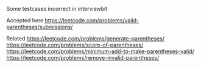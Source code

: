 Some testcases incorrect in interviewbit

Accepted here
https://leetcode.com/problems/valid-parentheses/submissions/


Related
https://leetcode.com/problems/generate-parentheses/
https://leetcode.com/problems/score-of-parentheses/
https://leetcode.com/problems/minimum-add-to-make-parentheses-valid/
https://leetcode.com/problems/remove-invalid-parentheses/
